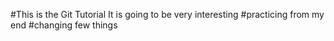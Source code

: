 #This is the Git Tutorial
It is going to be very interesting
#practicing from my end
#changing few things

